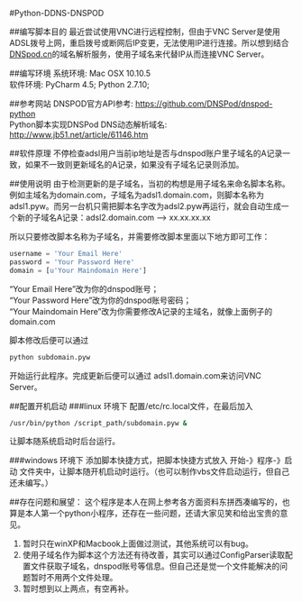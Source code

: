 #Python-DDNS-DNSPOD

##编写脚本目的
最近尝试使用VNC进行远程控制，但由于VNC Server是使用ADSL拨号上网，重启拨号或断网后IP变更，无法使用IP进行连接。所以想到结合[DNSpod.cn](http://www.dnspod.cn)的域名解析服务，使用子域名来代替IP从而连接VNC Server。

##编写环境
系统环境: Mac OSX 10.10.5  
软件环境: PyCharm 4.5; Python 2.7.10; 

##参考网站
DNSPOD官方API参考: https://github.com/DNSPod/dnspod-python  
Python脚本实现DNSPod DNS动态解析域名: http://www.jb51.net/article/61146.htm		  

##软件原理
不停检查adsl用户当前ip地址是否与dnspod账户里子域名的A记录一致，如果不一致则更新域名的A记录，如果没有子域名记录则添加。

##使用说明
由于检测更新的是子域名，当初的构想是用子域名来命名脚本名称。例如主域名为domain.com，子域名为adsl1.domain.com，则脚本名称为adsl1.pyw。而另一台机只需把脚本名字改为adsl2.pyw再运行，就会自动生成一个新的子域名A记录：adsl2.domain.com --> xx.xx.xx.xx

所以只要修改脚本名称为子域名，并需要修改脚本里面以下地方即可工作：  

```python
username = 'Your Email Here'  
password = 'Your Password Here'  
domain = [u'Your Maindomain Here']  
```

“Your Email Here”改为你的dnspod账号；  
“Your Password Here”改为你的dnspod账号密码；  
“Your Maindomain Here”改为你需要修改A记录的主域名，就像上面例子的domain.com


脚本修改后便可以通过

```sh
python subdomain.pyw
```
开始运行此程序。完成更新后便可以通过 adsl1.domain.com来访问VNC Server。

##配置开机启动
###linux 环境下
配置/etc/rc.local文件，在最后加入  

```sh
/usr/bin/python /script_path/subdomain.pyw &
```
让脚本随系统启动时后台运行。

###windows 环境下
添加脚本快捷方式，把脚本快捷方式放入 开始-》程序-》启动 文件夹中，让脚本随开机启动时运行。（也可以制作vbs文件启动运行，但自己还未编写。）

##存在问题和展望：
这个程序是本人在网上参考各方面资料东拼西凑编写的，也算是本人第一个python小程序，还存在一些问题，还请大家见笑和给出宝贵的意见。  
1. 暂时只在winXP和Macbook上面做过测试，其他系统可以有bug。  
2. 使用子域名作为脚本这个方法还有待改善，其实可以通过ConfigParser读取配置文件获取子域名，dnspod账号等信息。但自己还是觉一个文件能解决的问题暂时不用两个文件处理。  
3. 暂时想到以上两点，有空再补。
